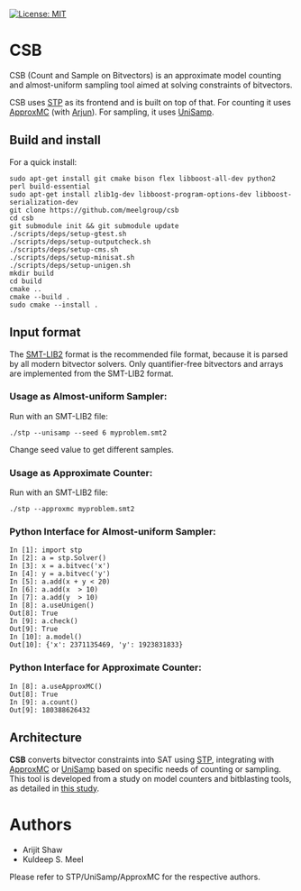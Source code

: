 [![License: MIT](https://img.shields.io/badge/License-MIT-yellow.svg)](https://opensource.org/licenses/MIT)
<!-- [![Linux build](https://travis-ci.org/stp/stp.svg?branch=master)](https://travis-ci.org/stp/stp) -->
<!-- [![Windows build](https://ci.appveyor.com/api/projects/status/35983b7cnrg37whk?svg=true)](https://ci.appveyor.com/project/msoos/stp) -->
<!-- [![Documentation](https://readthedocs.org/projects/stp/badge/?version=latest)](https://stp.readthedocs.io/en/latest/?badge=latest) -->
<!-- [![Coverity](https://scan.coverity.com/projects/861/badge.svg)](https://scan.coverity.com/projects/861) -->
<!-- [![Codacy Badge](https://api.codacy.com/project/badge/Grade/f043efa22ea64e9ba44fde0f3a4fb09f)](https://www.codacy.com/app/soos.mate/cryptominisat?utm_source=github.com&amp;utm_medium=referral&amp;utm_content=msoos/cryptominisat&amp;utm_campaign=Badge_Grade) -->

# CSB

CSB (Count and Sample on Bitvectors) is an approximate model counting and almost-uniform sampling tool aimed at solving constraints of bitvectors.

CSB uses [STP](https://github.com/stp/stp) as its frontend and is built on top of that. For counting it uses [ApproxMC](https://github.com/meelgroup/approxmc) (with [Arjun](https://github.com/meelgroup/arjun)). For sampling, it uses [UniSamp](https://www.cs.toronto.edu/~meel/Papers/lics22.pdf).

## Build and install

For a quick install:

```
sudo apt-get install git cmake bison flex libboost-all-dev python2 perl build-essential
sudo apt-get install zlib1g-dev libboost-program-options-dev libboost-serialization-dev
git clone https://github.com/meelgroup/csb
cd csb
git submodule init && git submodule update
./scripts/deps/setup-gtest.sh
./scripts/deps/setup-outputcheck.sh
./scripts/deps/setup-cms.sh
./scripts/deps/setup-minisat.sh
./scripts/deps/setup-unigen.sh
mkdir build
cd build
cmake ..
cmake --build .
sudo cmake --install .
```


## Input format

The [SMT-LIB2](https://smtlib.cs.uiowa.edu/language.shtml) format is the recommended file format, because it is parsed by all modern bitvector solvers. Only quantifier-free bitvectors and arrays are implemented from the SMT-LIB2 format.

### Usage as Almost-uniform Sampler:

Run with an SMT-LIB2 file:

```
./stp --unisamp --seed 6 myproblem.smt2
```

Change seed value to get different samples.

### Usage as Approximate Counter:

Run with an SMT-LIB2 file:
```
./stp --approxmc myproblem.smt2
```

### Python Interface for Almost-uniform Sampler:
```
In [1]: import stp
In [2]: a = stp.Solver()
In [3]: x = a.bitvec('x')
In [4]: y = a.bitvec('y')
In [5]: a.add(x + y < 20)
In [6]: a.add(x  > 10)
In [7]: a.add(y  > 10)
In [8]: a.useUnigen()
Out[8]: True
In [9]: a.check()
Out[9]: True
In [10]: a.model()
Out[10]: {'x': 2371135469, 'y': 1923831833}
```

### Python Interface for Approximate Counter:

```
In [8]: a.useApproxMC()
Out[8]: True
In [9]: a.count()
Out[9]: 180388626432
```

## Architecture

**CSB** converts bitvector constraints into SAT using [STP](https://github.com/stp/stp), integrating with [ApproxMC](https://github.com/meelgroup/approxmc) or [UniSamp](https://github.com/arijitsh/unigen/tree/unisamp) based on specific needs of counting or sampling. This tool is developed from a study on model counters and bitblasting tools, as detailed in [this study](https://arijitsh.github.io/papers/sharpsmt.pdf).



# Authors

* Arijit Shaw
* Kuldeep S. Meel

Please refer to  STP/UniSamp/ApproxMC for the respective authors.

